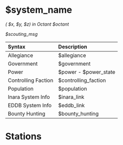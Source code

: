 
# $system_name

*( $x, $y, $z) in Octant $octant*

*$scouting_msg*

| Syntax      | Description |
| :---------- | :---------- |
| Allegiance  | $allegiance       |
| Government  | $government       |
| Power       | $power - $power_state
| Controlling Faction | $controlling_faction |
| Population  | $population       |
| Inara System Info | $inara_link        |
| EDDB System Info | $eddb_link |
| Bounty Hunting | $bounty_hunting        |


# Stations




